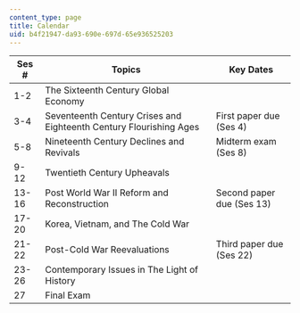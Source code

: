 ```yaml
---
content_type: page
title: Calendar
uid: b4f21947-da93-690e-697d-65e936525203
---
```


| Ses # | Topics | Key Dates |
| --- | --- | --- |
| 1-2 | The Sixteenth Century Global Economy | &nbsp; |
| 3-4 | Seventeenth Century Crises and Eighteenth Century Flourishing Ages | First paper due (Ses 4) |
| 5-8 | Nineteenth Century Declines and Revivals | Midterm exam (Ses 8) |
| 9-12 | Twentieth Century Upheavals | &nbsp; |
| 13-16 | Post World War II Reform and Reconstruction | Second paper due (Ses 13) |
| 17-20 | Korea, Vietnam, and The Cold War | &nbsp; |
| 21-22 | Post-Cold War Reevaluations | Third paper due (Ses 22) |
| 23-26 | Contemporary Issues in The Light of History | &nbsp; |
| 27 | Final Exam |